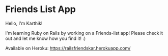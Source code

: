 # Friends List App

Hello, I'm Karthik!

I'm learning Ruby on Rails by working on a Friends-list app! Please check it out and let me know how you find it! :) 

Available on Heroku: https://railsfriendskar.herokuapp.com/